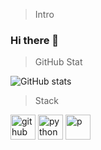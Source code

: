 > Intro
### Hi there 👋

> GitHub Stat

![GitHub stats](https://github-readme-stats.vercel.app/api?username=HyeonJuSon&show_icons=true)  




> Stack

[<img src='https://cdn.jsdelivr.net/npm/simple-icons@3.0.1/icons/github.svg' alt='github' height='40'>](https://github.com/jimilee)
[<img src='https://cdn.jsdelivr.net/npm/simple-icons@3.0.1/icons/c.svg' alt='python' height='40'>](#)
[<img src='https://cdn.jsdelivr.net/npm/simple-icons@3.0.1/icons/c.svg' alt='p' height='40'>](#)

<!--
**jimilee/jimilee** is a ✨ _special_ ✨ repository because its `README.md` (this file) appears on your GitHub profile.

Here are some ideas to get you started:

- 🔭 I’m currently working on ... Multiple Object Tracking
- 🌱 I’m currently learning ... Computer Vision && Deep Learning
- 👯 I’m looking to collaborate on ...
- 🤔 I’m looking for help with ...
- 💬 Ask me about ...
- 📫 How to reach me: ...Email me
- 😄 Pronouns: ...
- ⚡ Fun fact: ...
-->

